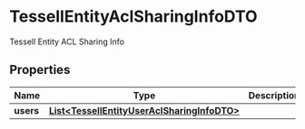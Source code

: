 

# TessellEntityAclSharingInfoDTO

Tessell Entity ACL Sharing Info

## Properties

Name | Type | Description | Notes
------------ | ------------- | ------------- | -------------
**users** | [**List&lt;TessellEntityUserAclSharingInfoDTO&gt;**](TessellEntityUserAclSharingInfoDTO.md) |  |  [optional]




